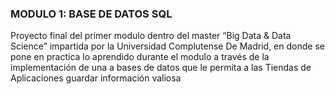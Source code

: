 ### MODULO 1: BASE DE DATOS SQL

Proyecto final del primer modulo dentro del master “Big Data & Data Science” impartida por la Universidad Complutense De Madrid, en 
donde se pone en practica lo aprendido durante el modulo a través de la implementación de una a bases de datos que le permita a las 
Tiendas de Aplicaciones guardar información valiosa

